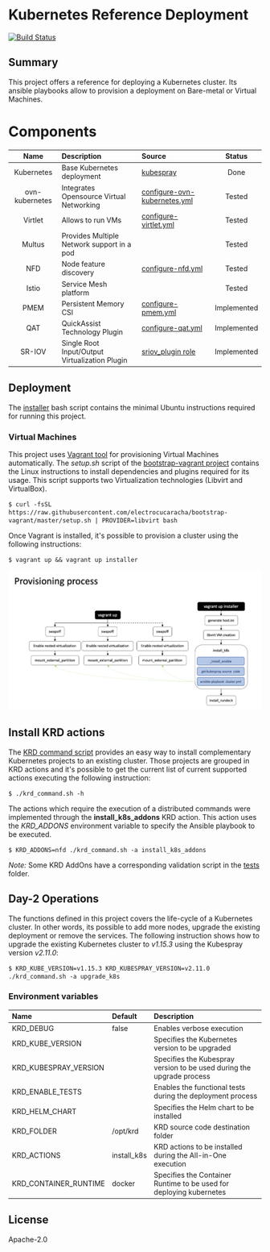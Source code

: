 # Kubernetes Reference Deployment
[![Build Status](https://travis-ci.org/electrocucaracha/krd.png)](https://travis-ci.org/electrocucaracha/krd)

## Summary

This project offers a reference for deploying a Kubernetes cluster.
Its ansible playbooks allow to provision a deployment on Bare-metal
or Virtual Machines.

# Components

| Name           | Description                                    | Source                            | Status      |
|:--------------:|:-----------------------------------------------|:----------------------------------|:-----------:|
| Kubernetes     | Base Kubernetes deployment                     | [kubespray][1]                    | Done        |
| ovn-kubernetes | Integrates Opensource Virtual Networking       | [configure-ovn-kubernetes.yml][2] | Tested      |
| Virtlet        | Allows to run VMs                              | [configure-virtlet.yml][3]        | Tested      |
| Multus         | Provides Multiple Network support in a pod     |                                   | Tested      |
| NFD            | Node feature discovery                         | [configure-nfd.yml][4]            | Tested      |
| Istio          | Service Mesh platform                          |                                   | Tested      |
| PMEM           | Persistent Memory CSI                          | [configure-pmem.yml][6]           | Implemented |
| QAT            | QuickAssist Technology Plugin                  | [configure-qat.yml][8]            | Implemented |
| SR-IOV         | Single Root Input/Output Virtualization Plugin | [sriov_plugin role][9]            | Implemented |

## Deployment

The [installer](installer.sh) bash script contains the minimal
Ubuntu instructions required for running this project.

### Virtual Machines

This project uses [Vagrant tool][5] for provisioning Virtual Machines
automatically. The *setup.sh* script of the
[bootstrap-vagrant project][7] contains the Linux instructions to
install dependencies and plugins required for its usage. This script
supports two Virtualization technologies (Libvirt and VirtualBox).

    $ curl -fsSL https://raw.githubusercontent.com/electrocucaracha/bootstrap-vagrant/master/setup.sh | PROVIDER=libvirt bash

Once Vagrant is installed, it's possible to provision a cluster using
the following instructions:

    $ vagrant up && vagrant up installer

![Provisioning](docs/src/img/provisioning.png)

## Install KRD actions

The [KRD command script](krd_command.sh) provides an easy way to
install complementary Kubernetes projects to an existing cluster.
Those projects are grouped in KRD actions and it's possible to get
the current list of current supported actions executing the following
instruction:

    $ ./krd_command.sh -h

The actions which require the execution of a distributed commands were
implemented through the **install_k8s_addons** KRD action. This action
uses the *KRD_ADDONS* environment variable to specify the Ansible
playbook to be executed.

    $ KRD_ADDONS=nfd ./krd_command.sh -a install_k8s_addons

*Note:* Some KRD AddOns have a corresponding validation script in the
[tests](tests) folder.

## Day-2 Operations

The functions defined in this project covers the life-cycle of a
Kubernetes cluster. In other words, its possible to add more nodes,
upgrade the existing deployment or remove the services.  The following
instruction shows how to upgrade the existing Kubernetes cluster to
*v1.15.3* using the Kubespray version *v2.11.0*:

    $ KRD_KUBE_VERSION=v1.15.3 KRD_KUBESPRAY_VERSION=v2.11.0 ./krd_command.sh -a upgrade_k8s

### Environment variables

| Name                   | Default     | Description                                                           |
|:-----------------------|:------------|:----------------------------------------------------------------------|
| KRD_DEBUG              | false       | Enables verbose execution                                             |
| KRD_KUBE_VERSION       |             | Specifies the Kubernetes version to be upgraded                       |
| KRD_KUBESPRAY_VERSION  |             | Specifies the Kubespray version to be used during the upgrade process |
| KRD_ENABLE_TESTS       |             | Enables the functional tests during the deployment process            |
| KRD_HELM_CHART         |             | Specifies the Helm chart to be installed                              |
| KRD_FOLDER             | /opt/krd    | KRD source code destination folder                                    |
| KRD_ACTIONS            | install_k8s | KRD actions to be installed during the All-in-One execution           |
| KRD_CONTAINER_RUNTIME  | docker      | Specifies the Container Runtime to be used for deploying kubernetes   |

## License

Apache-2.0

[1]: https://github.com/kubernetes-sigs/kubespray
[2]: playbooks/configure-ovn-kubernetes.yml
[3]: playbooks/configure-virtlet.yml
[4]: playbooks/configure-nfd.yml
[5]: https://www.vagrantup.com/
[6]: playbooks/configure-pmem.yml
[7]: https://github.com/electrocucaracha/bootstrap-vagrant
[8]: playbooks/configure-qat.yml
[9]: playbooks/roles/sriov_plugin
